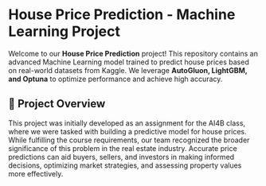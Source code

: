 # House Price Prediction - Machine Learning Project

Welcome to our **House Price Prediction** project! This repository contains an advanced Machine Learning model trained to predict house prices based on real-world datasets from Kaggle. We leverage **AutoGluon, LightGBM, and Optuna** to optimize performance and achieve high accuracy.

## 🚀 Project Overview
This project was initially developed as an assignment for the AI4B class, where we were tasked with building a predictive model for house prices. While fulfilling the course requirements, our team recognized the broader significance of this problem in the real estate industry. Accurate price predictions can aid buyers, sellers, and investors in making informed decisions, optimizing market strategies, and assessing property values more effectively.
